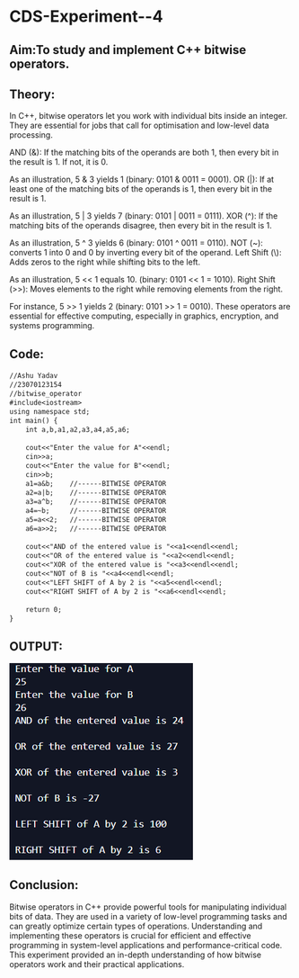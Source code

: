 # CDS-Experiment--4
## Aim:To study and implement C++ bitwise operators.

## Theory:
In C++, bitwise operators let you work with individual bits inside an integer. They are essential for jobs that call for optimisation and low-level data processing.

AND (&): If the matching bits of the operands are both 1, then every bit in the result is 1. If not, it is 0.

As an illustration, 5 & 3 yields 1 (binary: 0101 & 0011 = 0001).
OR (|): If at least one of the matching bits of the operands is 1, then every bit in the result is 1.

As an illustration, 5 | 3 yields 7 (binary: 0101 | 0011 = 0111).
XOR (^): If the matching bits of the operands disagree, then every bit in the result is 1.

As an illustration, 5 ^ 3 yields 6 (binary: 0101 ^ 0011 = 0110).
NOT (~): converts 1 into 0 and 0 by inverting every bit of the operand.
Left Shift (\\): Adds zeros to the right while shifting bits to the left.

As an illustration, 5 << 1 equals 10. (binary: 0101 << 1 = 1010).
Right Shift (>>): Moves elements to the right while removing elements from the right.

For instance, 5 >> 1 yields 2 (binary: 0101 >> 1 = 0010).
These operators are essential for effective computing, especially in graphics, encryption, and systems programming.

## Code:
```
//Ashu Yadav
//23070123154
//bitwise_operator
#include<iostream>
using namespace std;
int main() {
    int a,b,a1,a2,a3,a4,a5,a6;

    cout<<"Enter the value for A"<<endl;
    cin>>a;
    cout<<"Enter the value for B"<<endl;
    cin>>b;
    a1=a&b;    //------BITWISE OPERATOR
    a2=a|b;    //------BITWISE OPERATOR
    a3=a^b;    //------BITWISE OPERATOR
    a4=~b;     //------BITWISE OPERATOR
    a5=a<<2;   //------BITWISE OPERATOR
    a6=a>>2;   //------BITWISE OPERATOR

    cout<<"AND of the entered value is "<<a1<<endl<<endl;
    cout<<"OR of the entered value is "<<a2<<endl<<endl;
    cout<<"XOR of the entered value is "<<a3<<endl<<endl;
    cout<<"NOT of B is "<<a4<<endl<<endl;
    cout<<"LEFT SHIFT of A by 2 is "<<a5<<endl<<endl;
    cout<<"RIGHT SHIFT of A by 2 is "<<a6<<endl<<endl;

    return 0;
}
```
## OUTPUT:
![exp4](https://github.com/ashuydv-05/CDS-Experiment--4/blob/main/Screenshot%202024-07-30%20161308.png)
## Conclusion:
Bitwise operators in C++ provide powerful tools for manipulating individual bits of data. They are used in a variety of low-level programming tasks and can greatly optimize certain types of operations. Understanding and implementing these operators is crucial for efficient and effective programming in system-level applications and performance-critical code. This experiment provided an in-depth understanding of how bitwise operators work and their practical applications.



